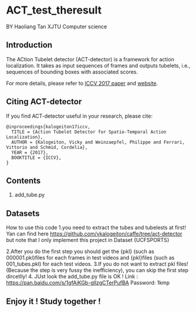 # ACT_test_theresult
BY Haoliang Tan XJTU Computer science 

## Introduction
The ACtion Tubelet detector (ACT-detector) is a framework for action localization. 
It takes as input sequences of frames and outputs tubelets, i.e., sequences of bounding boxes with associated scores.

For more details, please refer to [ICCV 2017 paper](https://hal.inria.fr/hal-01519812/document) and [website](http://thoth.inrialpes.fr/src/ACTdetector/). 

## Citing ACT-detector

If you find ACT-detector useful in your research, please cite: 

    @inproceedings{kalogeiton17iccv,
      TITLE = {Action Tubelet Detector for Spatio-Temporal Action Localization},
      AUTHOR = {Kalogeiton, Vicky and Weinzaepfel, Philippe and Ferrari, Vittorio and Schmid, Cordelia},
      YEAR = {2017},
      BOOKTITLE = {ICCV},
    }

## Contents
1. add_tube.py

## Datasets
How to use this code 
1.you need to extract the tubes and tubelests at first!   Yan can find here https://github.com/vkalogeiton/caffe/tree/act-detector
  but note that I only implement this project in Dataset {UCFSPORTS}
 
2.After you do the first step you should get the {pkl} (such as 000001.pkl)files for each frames in test videos and {pkl}files
   (such as 001_tubes.pkl) for each test videos. 
3.If you do not want to extract pkl files! (Because the step is very fussy the inefficiency), you can skip the first step dircetlly!
4. JUst look the add_tube.py file is OK ! 
    Link : https://pan.baidu.com/s/1gfAiKGb-glIzgCTerPufBA  Password: 1kmp

## Enjoy it ! Study together ! 
